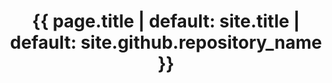 <header>
    <h1>{{ page.title | default: site.title | default: site.github.repository_name }}</h1>
</header>

<body>

<!-- <img src="assets/images/frontpageBackground.png"> -->

</body>

<style>

body {
    background-image: url('assets/images/frontpageBackground.png');
    background-repeat: no-repeat;
    background-attachment: fixed;
     background-size: cover;
}

</style>


